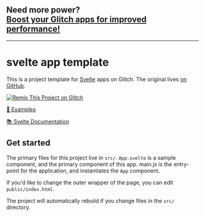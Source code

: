 Need more power?  
[Boost your Glitch apps for improved performance!](https://glitch.com/boost)  
------------
***
# svelte app template

This is a project template for [Svelte](https://svelte.dev) apps on Glitch.
The original lives [on GitHub](https://github.com/sveltejs/template).

[![Remix This Project on Glitch](https://cdn.glitch.com/f1042c74-21bf-494c-91ee-70c15b4f44dc%2Fremix-button.svg)](https://glitch.com/edit/#!/remix/sveltejs-template-starter)

[📐 Examples](https://svelte.dev/examples)

[📚 Svelte Documentation](https://svelte.dev/docs)

## Get started

The primary files for this project live in `src/`. `App.svelte` is a sample component, and the primary component of this app.
main.js is the entry-point for the application, and instantiates the `App` component.

If you'd like to change the outer wrapper of the page, you can edit `public/index.html`.

The project will automatically rebuild if you change files in the `src/` directory.